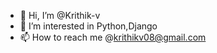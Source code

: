 - 👋 Hi, I’m @Krithik-v
- 👀 I’m interested in Python,Django
- 📫 How to reach me @krithikv08@gmail.com

<!---
Krithik-v/Krithik-v is a ✨ special ✨ repository because its `README.md` (this file) appears on your GitHub profile.
You can click the Preview link to take a look at your changes.
--->
